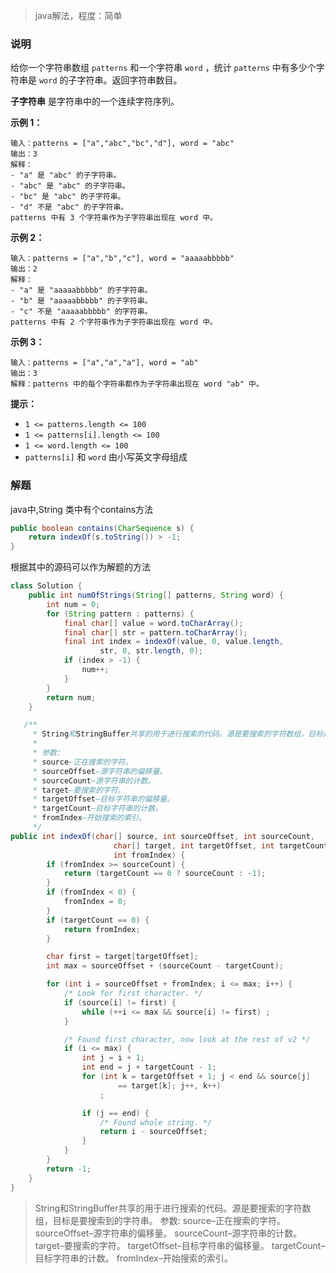 

> java解法，程度：简单

### 说明

给你一个字符串数组 `patterns` 和一个字符串 `word` ，统计 `patterns` 中有多少个字符串是 `word` 的子字符串。返回字符串数目。

**子字符串** 是字符串中的一个连续字符序列。

**示例 1：**

```
输入：patterns = ["a","abc","bc","d"], word = "abc"
输出：3
解释：
- "a" 是 "abc" 的子字符串。
- "abc" 是 "abc" 的子字符串。
- "bc" 是 "abc" 的子字符串。
- "d" 不是 "abc" 的子字符串。
patterns 中有 3 个字符串作为子字符串出现在 word 中。

```

**示例 2：**

```
输入：patterns = ["a","b","c"], word = "aaaaabbbbb"
输出：2
解释：
- "a" 是 "aaaaabbbbb" 的子字符串。
- "b" 是 "aaaaabbbbb" 的子字符串。
- "c" 不是 "aaaaabbbbb" 的字符串。
patterns 中有 2 个字符串作为子字符串出现在 word 中。

```

**示例 3：**

```
输入：patterns = ["a","a","a"], word = "ab"
输出：3
解释：patterns 中的每个字符串都作为子字符串出现在 word "ab" 中。

```

 

**提示：**

- `1 <= patterns.length <= 100`
- `1 <= patterns[i].length <= 100`
- `1 <= word.length <= 100`
- `patterns[i]` 和 `word` 由小写英文字母组成



### 解题

java中,String 类中有个contains方法

```java
public boolean contains(CharSequence s) {
    return indexOf(s.toString()) > -1;
}
```

根据其中的源码可以作为解题的方法

```java
class Solution {
    public int numOfStrings(String[] patterns, String word) {
        int num = 0;
        for (String pattern : patterns) {
            final char[] value = word.toCharArray();
            final char[] str = pattern.toCharArray();
            final int index = indexOf(value, 0, value.length,
                    str, 0, str.length, 0);
            if (index > -1) {
                num++;
            }
        }
        return num;
    }

   /**
     * String和StringBuffer共享的用于进行搜索的代码。源是要搜索的字符数组，目标是要搜索到的字符串。
     *
     * 参数:
     * source–正在搜索的字符。
     * sourceOffset–源字符串的偏移量。
     * sourceCount–源字符串的计数。
     * target–要搜索的字符。
     * targetOffset–目标字符串的偏移量。
     * targetCount–目标字符串的计数。
     * fromIndex–开始搜索的索引。
     */
public int indexOf(char[] source, int sourceOffset, int sourceCount,
                       char[] target, int targetOffset, int targetCount,
                       int fromIndex) {
        if (fromIndex >= sourceCount) {
            return (targetCount == 0 ? sourceCount : -1);
        }
        if (fromIndex < 0) {
            fromIndex = 0;
        }
        if (targetCount == 0) {
            return fromIndex;
        }

        char first = target[targetOffset];
        int max = sourceOffset + (sourceCount - targetCount);

        for (int i = sourceOffset + fromIndex; i <= max; i++) {
            /* Look for first character. */
            if (source[i] != first) {
                while (++i <= max && source[i] != first) ;
            }

            /* Found first character, now look at the rest of v2 */
            if (i <= max) {
                int j = i + 1;
                int end = j + targetCount - 1;
                for (int k = targetOffset + 1; j < end && source[j]
                        == target[k]; j++, k++)
                    ;

                if (j == end) {
                    /* Found whole string. */
                    return i - sourceOffset;
                }
            }
        }
        return -1;
    }
}
```

> String和StringBuffer共享的用于进行搜索的代码。源是要搜索的字符数组，目标是要搜索到的字符串。
> 参数:
> source–正在搜索的字符。
> sourceOffset–源字符串的偏移量。
> sourceCount–源字符串的计数。
> target–要搜索的字符。
> targetOffset–目标字符串的偏移量。
> targetCount–目标字符串的计数。
> fromIndex–开始搜索的索引。